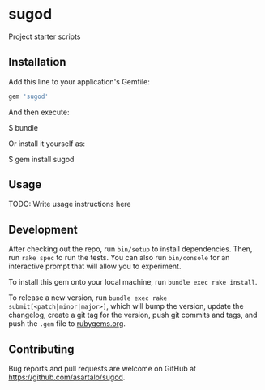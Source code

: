 # sugod

Project starter scripts

## Installation

Add this line to your application's Gemfile:

```ruby
gem 'sugod'
```

And then execute:

$ bundle

Or install it yourself as:

$ gem install sugod

## Usage

TODO: Write usage instructions here

## Development

After checking out the repo, run `bin/setup` to install dependencies. Then, run `rake spec` to run the tests. You can also run `bin/console` for an interactive prompt that will allow you to experiment.

To install this gem onto your local machine, run `bundle exec rake install`.

To release a new version, run `bundle exec rake submit[<patch|minor|major>]`, which will bump the version, update the changelog, create a git tag for the version, push git commits and tags, and push the `.gem` file to [rubygems.org](https://rubygems.org).

## Contributing

Bug reports and pull requests are welcome on GitHub at https://github.com/asartalo/sugod.
